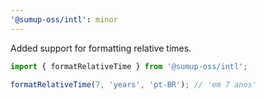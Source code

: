 ```yaml
---
'@sumup-oss/intl': minor
---
```


Added support for formatting relative times.

```ts
import { formatRelativeTime } from '@sumup-oss/intl';

formatRelativeTime(7, 'years', 'pt-BR'); // 'em 7 anos'
```
